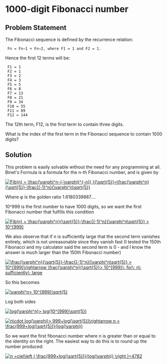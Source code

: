 # 1000-digit Fibonacci number

## Problem Statement

The Fibonacci sequence is defined by the recurrence relation:

     Fn = Fn−1 + Fn−2, where F1 = 1 and F2 = 1.

Hence the first 12 terms will be:

     F1 = 1
     F2 = 1
     F3 = 2
     F4 = 3
     F5 = 5
     F6 = 8
     F7 = 13
     F8 = 21
     F9 = 34
     F10 = 55
     F11 = 89
     F12 = 144

The 12th term, F12, is the first term to contain three digits.

What is the index of the first term in the Fibonacci sequence to contain 1000 digits?

## Solution
This problem is easily solvable without the need for any programming at all. Binet's Formula is a formula for the n-th Fibonacci number, and is given by

<a href="https://www.codecogs.com/eqnedit.php?latex=Fib(n)&space;=&space;\frac{\varphi^n-(-\varphi)^{-n})&space;}{\sqrt{5}}=\frac{\varphi^n}{\sqrt{5}}-\frac{(-1)^n}{\varphi^n\sqrt{5}}" target="_blank"><img src="https://latex.codecogs.com/gif.latex?Fib(n)&space;=&space;\frac{\varphi^n-(-\varphi)^{-n})&space;}{\sqrt{5}}=\frac{\varphi^n}{\sqrt{5}}-\frac{(-1)^n}{\varphi^n\sqrt{5}}" title="Fib(n) = \frac{\varphi^n-(-\varphi)^{-n}) }{\sqrt{5}}=\frac{\varphi^n}{\sqrt{5}}-\frac{(-1)^n}{\varphi^n\sqrt{5}}" /></a>

Where φ is the golden ratio 1.6180339887....

10^999 is the first number to have 1000 digits, so we want the first Fibonacci number that fulfills this condition

<a href="https://www.codecogs.com/eqnedit.php?latex=Fib(n)&space;=&space;\frac{\varphi^n}{\sqrt{5}}-\frac{(-1)^n}{\varphi^n\sqrt{5}}&space;>&space;10^{999}" target="_blank"><img src="https://latex.codecogs.com/gif.latex?Fib(n)&space;=&space;\frac{\varphi^n}{\sqrt{5}}-\frac{(-1)^n}{\varphi^n\sqrt{5}}&space;>&space;10^{999}" title="Fib(n) = \frac{\varphi^n}{\sqrt{5}}-\frac{(-1)^n}{\varphi^n\sqrt{5}} > 10^{999}" /></a>

We also observe that if n is sufficiently large that the second term vanishes entirely, which is not unreasonable since they vanish fast (I tested the 150th Fibonacci and my calculator said the second term is 0 - and I know the answer is much larger than the 150th Fibonacci number)

<a href="https://www.codecogs.com/eqnedit.php?latex=\frac{\varphi^n}{\sqrt{5}}-\frac{(-1)^n}{\varphi^n\sqrt{5}}&space;>&space;10^{999}\rightarrow&space;\frac{\varphi^n}{\sqrt{5}}>&space;10^{999}\;&space;for\;&space;n\;&space;sufficiently\;&space;large" target="_blank"><img src="https://latex.codecogs.com/gif.latex?\frac{\varphi^n}{\sqrt{5}}-\frac{(-1)^n}{\varphi^n\sqrt{5}}&space;>&space;10^{999}\rightarrow&space;\frac{\varphi^n}{\sqrt{5}}>&space;10^{999}\;&space;for\;&space;n\;&space;sufficiently\;&space;large" title="\frac{\varphi^n}{\sqrt{5}}-\frac{(-1)^n}{\varphi^n\sqrt{5}} > 10^{999}\rightarrow \frac{\varphi^n}{\sqrt{5}}> 10^{999}\; for\; n\; sufficiently\; large" /></a>

So this becomes

<a href="https://www.codecogs.com/eqnedit.php?latex=\varphi^n>&space;10^{999}\sqrt{5}" target="_blank"><img src="https://latex.codecogs.com/gif.latex?\varphi^n>&space;10^{999}\sqrt{5}" title="\varphi^n> 10^{999}\sqrt{5}" /></a>

Log both sides

<a href="https://www.codecogs.com/eqnedit.php?latex=log(\varphi^n)>&space;log(10^{999}\sqrt{5})" target="_blank"><img src="https://latex.codecogs.com/gif.latex?log(\varphi^n)>&space;log(10^{999}\sqrt{5})" title="log(\varphi^n)> log(10^{999}\sqrt{5})" /></a>

<a href="https://www.codecogs.com/eqnedit.php?latex=n\cdot&space;log(\varphi)>&space;999&plus;log(\sqrt{5})\rightarrow&space;n&space;>&space;\frac{999&plus;log(\sqrt{5})}{log(\varphi)}" target="_blank"><img src="https://latex.codecogs.com/gif.latex?n\cdot&space;log(\varphi)>&space;999&plus;log(\sqrt{5})\rightarrow&space;n&space;>&space;\frac{999&plus;log(\sqrt{5})}{log(\varphi)}" title="n\cdot log(\varphi)> 999+log(\sqrt{5})\rightarrow n > \frac{999+log(\sqrt{5})}{log(\varphi)}" /></a>

So we want the first fibonacci number where n is greater than or equal to the identity on the right. The easiest way to do this is to round up the number produced:

<a href="https://www.codecogs.com/eqnedit.php?latex=n&space;=ciel\left&space;(&space;\frac{999&plus;log(\sqrt{5})}{log(\varphi)}&space;\right&space;)=4782" target="_blank"><img src="https://latex.codecogs.com/gif.latex?n&space;=ciel\left&space;(&space;\frac{999&plus;log(\sqrt{5})}{log(\varphi)}&space;\right&space;)=4782" title="n =ciel\left ( \frac{999+log(\sqrt{5})}{log(\varphi)} \right )=4782" /></a>